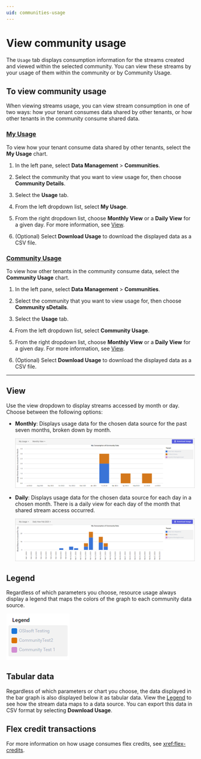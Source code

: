 ```yaml
---
uid: communities-usage
---
```


# View community usage

The `Usage` tab displays consumption information for the streams created and viewed within the selected community. You can view these streams by your usage of them within the community or by Community Usage.

## To view community usage

When viewing streams usage, you can view stream consumption in one of two ways: how your tenant consumes data shared by other tenants, or how other tenants in the community consume shared data.

### [My Usage](#tab/tabid-1)

To view how your tenant consume data shared by other tenants, select the **My Usage** chart.

1. In the left pane, select **Data Management** > **Communities**.

1. Select the community that you want to view usage for, then choose **Community Details**.

1. Select the **Usage** tab.

1. From the left dropdown list, select **My Usage**.

1. From the right dropdown list, choose **Monthly View** or a **Daily View** for a given day. For more information, see [View](#view).

1. (Optional) Select **Download Usage** to download the displayed data as a CSV file.

### [Community Usage](#tab/tabid-2)

To view how other tenants in the community consume data, select the **Community Usage** chart.

1. In the left pane, select **Data Management** > **Communities**.

1. Select the community that you want to view usage for, then choose **Community sDetails**.

1. Select the **Usage** tab.

1. From the left dropdown list, select **Community Usage**.

1. From the right dropdown list, choose **Monthly View** or a **Daily View** for a given day. For more information, see [View](#view).

1. (Optional) Select **Download Usage** to download the displayed data as a CSV file.

***

## View

Use the view dropdown to display streams accessed by month or day. Choose between the following options:

- **Monthly**: Displays usage data for the chosen data source for the past seven months, broken down by month.

	![streams accessed monthly](images/streams-accessed-monthly.png)

- **Daily**: Displays usage data for the chosen data source for each day in a chosen month. There is a daily view for each day of the month that shared stream access occurred.

	![streams accessed daily](images/streams-accessed-daily.png)

## Legend

Regardless of which parameters you choose, resource usage always display a legend that maps the colors of the graph to each community data source.

![legend](images/legend.png)

## Tabular data

Regardless of which parameters or chart you choose, the data displayed in the bar graph is also displayed below it as tabular data. View the [Legend](#legend) to see how the stream data maps to a data source. You can export this data in CSV format by selecting **Download Usage**.

## Flex credit transactions

For more information on how usage consumes flex credits, see <xref:flex-credits>.

